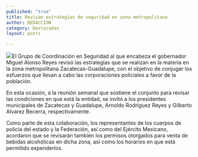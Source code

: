 ```yaml
---
published: "true"
title: Revisan estrategias de seguridad en zona metropolitana
author: REDACCION
category: Destacadas
layout: posts

---
```


![](http://i.imgur.com/eWUNe4Cm.jpg)El Grupo de Coordinación en Seguridad al que encabeza el gobernador Miguel Alonso Reyes revisó las estrategias que se realizan en la materia en la zona metropolitana Zacatecas-Guadalupe, con el objetivo de conjugar los esfuerzos que llevan a cabo las corporaciones policiales a favor de la población. 

En esta ocasión, a la reunión semanal que sostiene el conjunto para revisar las condiciones en que está la entidad, se invitó a los presidentes municipales de Zacatecas y Guadalupe, Arnoldo Rodríguez Reyes y Gilberto Alvarez Becerra, respectivamente.

Como parte de esta colaboración, los representantes de los cuerpos de policía del estado y la Federación, así como del Ejército Mexicano, acordaron que se revisarán también los permisos otorgados para venta de bebidas alcohólicas en dicha zona, así como los horarios en que está permitido expenderlos.
